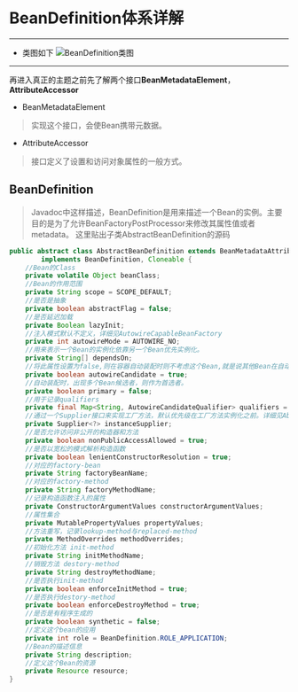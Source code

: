 # BeanDefinition体系详解
---

* 类图如下
![BeanDefinition类图](https://raw.githubusercontent.com/QuinnGK/SpringNode/master/%E4%B8%AA%E4%BA%BA%E7%90%86%E8%A7%A3/image/BeanDefinition_UML.png)

---
再进入真正的主题之前先了解两个接口**BeanMetadataElement**，**AttributeAccessor**

* BeanMetadataElement
> 实现这个接口，会使Bean携带元数据。
* AttributeAccessor
> 接口定义了设置和访问对象属性的一般方式。

## BeanDefinition
> Javadoc中这样描述，BeanDefinition是用来描述一个Bean的实例。主要目的是为了允许BeanFactoryPostProcessor来修改其属性值或者metadata。
这里贴出子类AbstractBeanDefinition的源码
```java
public abstract class AbstractBeanDefinition extends BeanMetadataAttributeAccessor
		implements BeanDefinition, Cloneable {
    //Bean的Class
	private volatile Object beanClass;
    //Bean的作用范围
	private String scope = SCOPE_DEFAULT;
    //是否是抽象
	private boolean abstractFlag = false;
    //是否延迟加载
	private Boolean lazyInit;
    //注入模式默认不定义，详细见AutowireCapableBeanFactory
	private int autowireMode = AUTOWIRE_NO;
	//用来表示一个Bean的实例化依靠另一个Bean优先实例化。
	private String[] dependsOn;
    //将此属性设置为false,则在容器自动装配时则不考虑这个Bean,就是说其他Bean在自动装配时，此Bean不会作为候选者
	private boolean autowireCandidate = true;
    //自动装配时，出现多个Bean候选者，则作为首选者。
	private boolean primary = false;
    //用于记录qualifiers
	private final Map<String, AutowireCandidateQualifier> qualifiers = new LinkedHashMap<>();
    //通过一个Supplier接口来实现工厂方法，默认优先级在工厂方法实例化之前。详细见AbstractAutowireCapableBeanFactory.createBeanInstance()。spring5新加的。
	private Supplier<?> instanceSupplier;
    //是否允许访问非公开的构造器和方法
	private boolean nonPublicAccessAllowed = true;
    //是否以宽松的模式解析构造函数
	private boolean lenientConstructorResolution = true;
    //对应的factory-bean
	private String factoryBeanName;
    //对应的factory-method
	private String factoryMethodName;
    //记录构造函数注入的属性
	private ConstructorArgumentValues constructorArgumentValues;
    //属性集合
	private MutablePropertyValues propertyValues;
    //方法重写，记录lookup-method与replaced-method
	private MethodOverrides methodOverrides;
    //初始化方法 init-method
	private String initMethodName;
    //销毁方法 destory-method
	private String destroyMethodName;
    //是否执行init-method
	private boolean enforceInitMethod = true;
    //是否执行destory-method
	private boolean enforceDestroyMethod = true;
    //是否是有程序生成的
	private boolean synthetic = false;
    //定义这个bean的应用
	private int role = BeanDefinition.ROLE_APPLICATION;
    //Bean的描述信息
	private String description;
    //定义这个Bean的资源
	private Resource resource;
}
```


